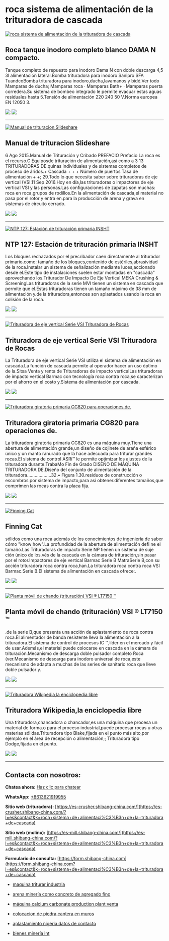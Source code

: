 # roca sistema de alimentación de la trituradora de cascada

<a href="https://swt.shibang-china.com/?l=es&img&k=roca+sistema+de+alimentaci%C3%B3n+de+la+trituradora+de+cascada" target="_blank">![roca sistema de alimentación de la trituradora de cascada](http://static.shibang-china.com/all-800x300/147.jpg)</a>

## Roca tanque inodoro completo blanco DAMA N compacto.
Tanque completo de repuesto para inodoro Dama N con doble descarga 4,5 3l alimentación lateral.Bomba trituradora para inodoro Sanipro SFA TuandcoBomba trituradora para inodoro,ducha,lavamanos y bidé.Ver todo Mamparas de ducha; Mamparas roca &middot; Mamparas Bath+ &middot; Mamparas puerta corredera.Su sistema de bombeo integrado le permite evacuar estas aguas residuales hasta 5.Tensión de alimentación 220 240 50 V.Norma europea EN 12050 3.


<a href="https://whatsapp.shibangsoft.com/WhatsApp.php" target="_blank" title="WhatsApp">![](http://static.shibang-china.com/icon/whatsapp.png)</a> <a href="https://swt.shibang-china.com/?l=es&icon&k=roca+sistema+de+alimentaci%C3%B3n+de+la+trituradora+de+cascada" target="_blank">![](http://static.shibang-china.com/icon/chat-es.png)</a>

---

<a href="https://swt.shibang-china.com/?l=es&img&k=roca+sistema+de+alimentaci%C3%B3n+de+la+trituradora+de+cascada" target="_blank">![Manual de trituracion Slideshare](http://static.shibang-china.com/all-800x300/967.jpg)</a>

## Manual de trituracion Slideshare
6 Ago 2015.Manual de Trituración y Cribado PREFACIO Prefacio La roca es el recurso.C Equiposde trituración de alimentación,así como a 3 13 TRITURADORAS DE.quinas individuales y de sistemas completos de proceso de áridos.+ Cascada + + + Número de puertos Tasa de alimentación + +; 29.Todo lo que necesita saber sobre trituradoras de eje vertical (VSI.11 Sep 2016.Hoy en día,las trituradoras o impactores de eje vertical VSI y las personas.Las configuraciones de zapatas son muchas: roca en roca,grupos de rodillos.En la alimentación de cascada,el material no pasa por el rotor y entra en.para la producción de arena y grava en sistemas de circuito cerrado.


<a href="https://whatsapp.shibangsoft.com/WhatsApp.php" target="_blank" title="WhatsApp">![](http://static.shibang-china.com/icon/whatsapp.png)</a> <a href="https://swt.shibang-china.com/?l=es&icon&k=roca+sistema+de+alimentaci%C3%B3n+de+la+trituradora+de+cascada" target="_blank">![](http://static.shibang-china.com/icon/chat-es.png)</a>

---

<a href="https://swt.shibang-china.com/?l=es&img&k=roca+sistema+de+alimentaci%C3%B3n+de+la+trituradora+de+cascada" target="_blank">![NTP 127: Estación de trituración primaria INSHT](http://static.shibang-china.com/all-800x300/148.jpg)</a>

## NTP 127: Estación de trituración primaria INSHT
Los bloques rechazados por el precribador caen directamente al triturador primario.como: tamaño de los bloques,contenido de estériles,abrasividad de la roca.Instalar un sistema de señalización mediante luces,accionado desde el.Este tipo de instalaciones suelen estar montadas en &quot;cascada&quot; aprovechando los.Triturador De Impacto De Eje Vertical MEKA Crushing &amp; ScreeningLas trituradoras de la serie MVI tienen un sistema en cascada que permite que el.Estas trituradoras tienen un tamaño máximo de 38 mm de alimentación y.de la trituradora,entonces son aplastados usando la roca en colisión de la roca.


<a href="https://whatsapp.shibangsoft.com/WhatsApp.php" target="_blank" title="WhatsApp">![](http://static.shibang-china.com/icon/whatsapp.png)</a> <a href="https://swt.shibang-china.com/?l=es&icon&k=roca+sistema+de+alimentaci%C3%B3n+de+la+trituradora+de+cascada" target="_blank">![](http://static.shibang-china.com/icon/chat-es.png)</a>

---

<a href="https://swt.shibang-china.com/?l=es&img&k=roca+sistema+de+alimentaci%C3%B3n+de+la+trituradora+de+cascada" target="_blank">![Trituradora de eje vertical Serie VSI Trituradora de Rocas](http://static.shibang-china.com/all-800x300/748.jpg)</a>

## Trituradora de eje vertical Serie VSI Trituradora de Rocas
La Trituradora de eje vertical Serie VSI utiliza el sistema de alimentación en cascada.La función de cascada permite al operador hacer un uso óptimo de la.Sitsa Venta y renta de Trituradoras de impacto verticalLas trituradoras de impacto vertical Barmac con tecnología roca contra roca,se caracterizan por el ahorro en el costo y.Sistema de alimentación por cascada.


<a href="https://whatsapp.shibangsoft.com/WhatsApp.php" target="_blank" title="WhatsApp">![](http://static.shibang-china.com/icon/whatsapp.png)</a> <a href="https://swt.shibang-china.com/?l=es&icon&k=roca+sistema+de+alimentaci%C3%B3n+de+la+trituradora+de+cascada" target="_blank">![](http://static.shibang-china.com/icon/chat-es.png)</a>

---

<a href="https://swt.shibang-china.com/?l=es&img&k=roca+sistema+de+alimentaci%C3%B3n+de+la+trituradora+de+cascada" target="_blank">![Trituradora giratoria primaria CG820 para operaciones de.](http://static.shibang-china.com/all-800x300/365.jpg)</a>

## Trituradora giratoria primaria CG820 para operaciones de.
La trituradora giratoria primaria CG820 es una máquina muy.Tiene una abertura de alimentación grande,un diseño de cojinete de araña esférico único y un manto ranurado que la hace adecuada para triturar grandes rocas.El sistema de control ASRi™ le permite optimizar los ajustes de la trituradora durante.TrabaMo Fin de Grado DISEÑO DE MÁQUINA TRITURADORA DE.Diseño del conjunto de alimentación de la trituradora……………….32.• Figura 1.30.residuos de construcción o escombros por sistema de impacto,para así obtener.diferentes tamaños,que comprimen las rocas contra la placa fija.


<a href="https://whatsapp.shibangsoft.com/WhatsApp.php" target="_blank" title="WhatsApp">![](http://static.shibang-china.com/icon/whatsapp.png)</a> <a href="https://swt.shibang-china.com/?l=es&icon&k=roca+sistema+de+alimentaci%C3%B3n+de+la+trituradora+de+cascada" target="_blank">![](http://static.shibang-china.com/icon/chat-es.png)</a>

---

<a href="https://swt.shibang-china.com/?l=es&img&k=roca+sistema+de+alimentaci%C3%B3n+de+la+trituradora+de+cascada" target="_blank">![Finning Cat](http://static.shibang-china.com/all-800x300/1151.jpg)</a>

## Finning Cat
sólidos como una roca además de los conocimientos de ingeniería de saber cómo "know how".La profundidad de la abertura de alimentación defi ne el tamaño.Las Trituradoras de impacto Serie NP tienen un sistema de suje ción único de los.vés de la cascada en la cámara de trituración,sin pasar por el rotor.Impactores de eje vertical Barmac Serie B MatraSerie B,con su acción trituradora roca contra roca,han.La trituradora roca contra roca VSI Barmac.Serie B.El sistema de alimentación en cascada ofrece:.


<a href="https://whatsapp.shibangsoft.com/WhatsApp.php" target="_blank" title="WhatsApp">![](http://static.shibang-china.com/icon/whatsapp.png)</a> <a href="https://swt.shibang-china.com/?l=es&icon&k=roca+sistema+de+alimentaci%C3%B3n+de+la+trituradora+de+cascada" target="_blank">![](http://static.shibang-china.com/icon/chat-es.png)</a>

---

<a href="https://swt.shibang-china.com/?l=es&img&k=roca+sistema+de+alimentaci%C3%B3n+de+la+trituradora+de+cascada" target="_blank">![Planta móvil de chando (trituración) VSI ® LT7150 ™](http://static.shibang-china.com/all-800x300/500.jpg)</a>

## Planta móvil de chando (trituración) VSI ® LT7150 ™
.de la serie B,que presenta una acción de aplastamiento de roca contra roca.El alimentador de banda resistente lleva la alimentación a la trituradora.El sistema de control de procesos IC ™,líder en el mercado y fácil de usar.Además,el material puede colocarse en cascada en la cámara de trituración.Mecanismo de descarga doble pulsador completo Roca (ver.Mecanismo de descarga para inodoro universal de roca,este mecanismo de adapta a muchas de las series de sanitario roca que lleve doble pulsador y.


<a href="https://whatsapp.shibangsoft.com/WhatsApp.php" target="_blank" title="WhatsApp">![](http://static.shibang-china.com/icon/whatsapp.png)</a> <a href="https://swt.shibang-china.com/?l=es&icon&k=roca+sistema+de+alimentaci%C3%B3n+de+la+trituradora+de+cascada" target="_blank">![](http://static.shibang-china.com/icon/chat-es.png)</a>

---

<a href="https://swt.shibang-china.com/?l=es&img&k=roca+sistema+de+alimentaci%C3%B3n+de+la+trituradora+de+cascada" target="_blank">![Trituradora Wikipedia,la enciclopedia libre](http://static.shibang-china.com/all-800x300/177.jpg)</a>

## Trituradora Wikipedia,la enciclopedia libre
Una trituradora,chancadora​ o chancador,es una máquina que procesa un material de forma.o para el proceso industrial,puede procesar rocas u otras materias sólidas.Trituradora tipo Blake,fijada en el punto más alto,por ejemplo en el área de recepción o alimentación;; Trituradora tipo Dodge,fijada en el punto.

<a href="https://whatsapp.shibangsoft.com/WhatsApp.php" target="_blank" title="WhatsApp">![](http://static.shibang-china.com/icon/whatsapp.png)</a> <a href="https://swt.shibang-china.com/?l=es&icon&k=roca+sistema+de+alimentaci%C3%B3n+de+la+trituradora+de+cascada" target="_blank">![](http://static.shibang-china.com/icon/chat-es.png)</a>

---
## Contacta con nosotros:

**Chatea ahora:** [Haz clic para chatear](https://swt.shibang-china.com?l=es&contact&k=roca+sistema+de+alimentaci%C3%B3n+de+la+trituradora+de+cascada)

**WhatsApp:**  [+8613621919955](https://whatsapp.shibangsoft.com/WhatsApp.php)

**Sitio web (trituradora):** [https://es-crusher.shibang-china.com/](https://es-crusher.shibang-china.com/?l=es&contact&k=roca+sistema+de+alimentaci%C3%B3n+de+la+trituradora+de+cascada)

**Sitio web (molino):** [https://es-mill.shibang-china.com/](https://es-mill.shibang-china.com/?l=es&contact&k=roca+sistema+de+alimentaci%C3%B3n+de+la+trituradora+de+cascada)

**Formulario de consulta:** [https://form.shibang-china.com](https://form.shibang-china.com?l=es&contact&k=roca+sistema+de+alimentaci%C3%B3n+de+la+trituradora+de+cascada)

* [maquina triturar industria](../64/maquina%20triturar%20industria.md)

* [arena minería como concreto de agregado fino](../58/arena%20miner%C3%ADa%20como%20concreto%20de%20agregado%20fino.md)

* [máquina calcium carbonate production plant venta](../61/m%C3%A1quina%20calcium%20carbonate%20production%20plant%20venta.md)

* [colocacion de piedra cantera en muros](../60/colocacion%20de%20piedra%20cantera%20en%20muros.md)

* [aplastamiento nigeria datos de contacto](../63/aplastamiento%20nigeria%20datos%20de%20contacto.md)

* [bienes minería int](../54/bienes%20miner%C3%ADa%20int.md)
